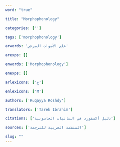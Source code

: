 ```yaml
---
word: "true"

title: "Morphophonology"

categories: ['']

tags: ['morphophonology']

arwords: 'علم اﻷصوات الصرفي'

arexps: []

enwords: ['Morphophonology']

enexps: []

arlexicons: ['ع']

enlexicons: ['M']

authors: ['Ruqayya Roshdy']

translators: ['Tarek Ibrahim']

citations: ['دليل أكسفورد في السانيات الحاسوبية']

sources: ['المنظمة العربية للترجمة']

slug: ""
---
```

